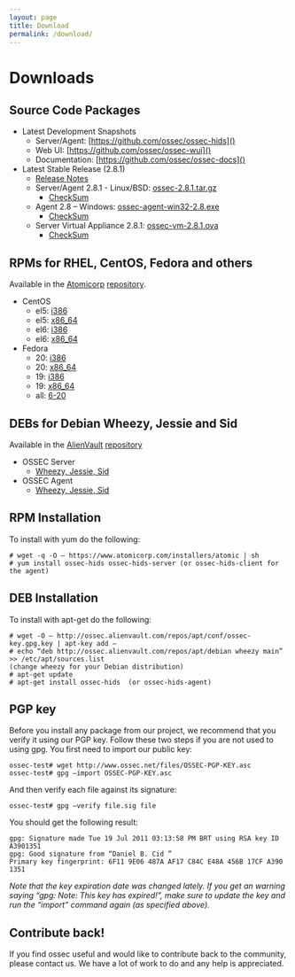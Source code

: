 ```yaml
---
layout: page
title: Download
permalink: /download/
---
```


# Downloads

## Source Code Packages 

* Latest Development Snapshots
    * Server/Agent: [https://github.com/ossec/ossec-hids]()
    * Web UI: [https://github.com/ossec/ossec-wui]()
    * Documentation: [https://github.com/ossec/ossec-docs]()
* Latest Stable Release (2.8.1) 
    * [Release Notes](https://github.com/ossec/ossec-hids/releases/tag/2.8.1) 
    * Server/Agent 2.8.1 - Linux/BSD: [ossec-2.8.1.tar.gz](https://github.com/ossec/ossec-hids/archive/2.8.1.tar.gz)
        * [CheckSum](/checksum/ossec-hids-2.8.1-checksum.txt)
    * Agent 2.8 – Windows: [ossec-agent-win32-2.8.exe](https://github.com/ossec/ossec-hids/releases/download/v2.8.0/ossec-agent-win32-2.8.exe)
        * [CheckSum](/checksum/ossec-agent-win32-2.8-checksum.txt)
    * Server Virtual Appliance 2.8.1: [ossec-vm-2.8.1.ova](http://www.ossec.net/files/ossec-vm-2.8.1.ova)
        * [CheckSum](checksum/ossec-vm-2.8.1-checksum.txt)

## RPMs for RHEL, CentOS, Fedora and others

Available in the [Atomicorp](http://www.atomicorp.com/) [repository](http://www5.atomicorp.com/channels/ossec/).

* CentOS
    * el5: [i386](http://www5.atomicorp.com/channels/ossec/centos/5/i386/RPMS/)
    * el5: [x86_64](http://www5.atomicorp.com/channels/ossec/centos/5/x86_64/RPMS/)
    * el6: [i386](http://www5.atomicorp.com/channels/ossec/centos/6/i386/RPMS/)
    * el6: [x86_64](http://www5.atomicorp.com/channels/ossec/centos/6/x86_64/RPMS/)
* Fedora
    * 20: [i386](http://www5.atomicorp.com/channels/ossec/fedora/20/i386/RPMS/)
    * 20: [x86_64](http://www5.atomicorp.com/channels/ossec/fedora/20/x84_64/RPMS/)
    * 19: [i386](http://www5.atomicorp.com/channels/ossec/fedora/19/i386/RPMS/)
    * 19: [x86_64](http://www5.atomicorp.com/channels/ossec/fedora/19/x84_64/RPMS/)
    * all: [6-20](http://www5.atomicorp.com/channels/ossec/fedora/)


## DEBs for Debian Wheezy, Jessie and Sid

Available in the [AlienVault](http://alienvault.com/) [repository](http://ossec.alienvault.com/repos/apt/debian/pool/main/o/)

* OSSEC Server
    * [Wheezy, Jessie, Sid](http://ossec.alienvault.com/repos/apt/debian/pool/main/o/ossec-hids/)
* OSSEC Agent
    * [Wheezy, Jessie, Sid](http://ossec.alienvault.com/repos/apt/debian/pool/main/o/ossec-hids-agent/)

## RPM Installation

To install with yum do the following:

    # wget -q -O – https://www.atomicorp.com/installers/atomic | sh
    # yum install ossec-hids ossec-hids-server (or ossec-hids-client for the agent)



## DEB Installation

To install with apt-get do the following:

    # wget -O – http://ossec.alienvault.com/repos/apt/conf/ossec-key.gpg.key | apt-key add –
    # echo “deb http://ossec.alienvault.com/repos/apt/debian wheezy main” >> /etc/apt/sources.list
    (change wheezy for your Debian distribution)
    # apt-get update
    # apt-get install ossec-hids  (or ossec-hids-agent)

## PGP key

Before you install any package from our project, we recommend that you
verify it using our PGP key. Follow these two steps if you are not used
to using gpg. You first need to import our public key:

    ossec-test# wget http://www.ossec.net/files/OSSEC-PGP-KEY.asc
    ossec-test# gpg –import OSSEC-PGP-KEY.asc

And then verify each file against its signature:

    ossec-test# gpg –verify file.sig file 

You should get the following result:

    gpg: Signature made Tue 19 Jul 2011 03:13:58 PM BRT using RSA key ID A3901351
    gpg: Good signature from “Daniel B. Cid ”
    Primary key fingerprint: 6F11 9E06 487A AF17 C84C E48A 456B 17CF A390 1351

_Note that the key expiration date was changed lately. If you get an
warning saying “gpg: Note: This key has expired!”, make sure to update
the key and run the “import” command again (as specified above)._


## Contribute back!

If you find ossec useful and would like to contribute back to the
community, please contact us. We have a lot of work to do and any help
is appreciated.





